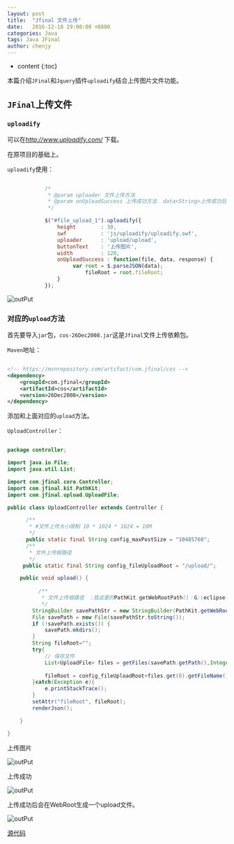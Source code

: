 ```yaml
---
layout: post
title:  "Jfinal 文件上传"
date:   2016-12-18 19:00:00 +0800
categories: Java
tags: Java JFinal
author: chenjy
---
```


* content
{:toc}

本篇介绍`JFinal`和`Jquery`插件`uploadify`结合上传图片文件功能。



## `JFinal`上传文件

### `uploadify`

可以在*http://www.uploadify.com/* 下载。

在原项目的基础上。

`uploadify`使用：


```js

            /*
             * @param uploader 文件上传方法
             * @param onUploadSuccess 上传成功方法  data<String>上传成功后返回JSON数据
             */

		    $("#file_upload_1").uploadify({
		        height        : 30,
		        swf           : 'js/uploadify/uploadify.swf',
		        uploader      : 'upload/upload',
				buttonText    : '上传图片',
		        width         : 120,
				onUploadSuccess : function(file, data, response) {
					 var root = $.parseJSON(data);
					     fileRoot = root.fileRoot;
				}
		    });

```


![outPut](http://ww2.sinaimg.cn/mw690/c584f169gw1fb34rrliptj20df02f3yd.jpg)


### 对应的`upload`方法

首先要导入`jar`包，`cos-26Dec2008.jar`这是`Jfinal`文件上传依赖包。

`Maven`地址：

```xml

<!-- https://mvnrepository.com/artifact/com.jfinal/cos -->
<dependency>
    <groupId>com.jfinal</groupId>
    <artifactId>cos</artifactId>
    <version>26Dec2008</version>
</dependency>


```

添加和上面对应的`upload`方法。

`UploadController`：

```java

package controller;

import java.io.File;
import java.util.List;

import com.jfinal.core.Controller;
import com.jfinal.kit.PathKit;
import com.jfinal.upload.UploadFile;

public class UploadController extends Controller {

	  /**
	   * #文件上传大小限制 10 * 1024 * 1024 = 10M
	   */
	  public static final String config_maxPostSize = "10485760";
	  /**
	   * 文件上传根路径 
	   */
	 public static final String config_fileUploadRoot = "/upload/";

	public void upload() {
		
		  /**
		   * 文件上传根路径  :我这里的PathKit.getWebRootPath()：G:\eclipse-WorkSpace\JFinal_demo\WebRoot
		   */
		StringBuilder savePathStr = new StringBuilder(PathKit.getWebRootPath()+config_fileUploadRoot);
		File savePath = new File(savePathStr.toString());
		if (!savePath.exists()) {
			savePath.mkdirs();
		}
		String fileRoot="";
		try{
			// 保存文件
			List<UploadFile> files = getFiles(savePath.getPath(),Integer.parseInt(config_maxPostSize),"UTF-8");
			
			fileRoot = config_fileUploadRoot+files.get(0).getFileName();
		}catch(Exception e){
			e.printStackTrace();
		}
		setAttr("fileRoot", fileRoot);
		renderJson();

	}

}

```

上传图片

![outPut](http://ww3.sinaimg.cn/mw690/c584f169gw1fb34rqg2dmj20kd08mt98.jpg)

上传成功

![outPut](http://ww2.sinaimg.cn/mw690/c584f169gw1fb34rqui4mj20kk03uweg.jpg)


上传成功后会在WebRoot生成一个upload文件。

![outPut](http://ww1.sinaimg.cn/mw690/c584f169gw1fb34rrah9bj20bh0eygm2.jpg)




[源代码](https://github.com/Chenjy1225/ChenjyDemo/tree/gh-pages/JFinal_demo_upload)